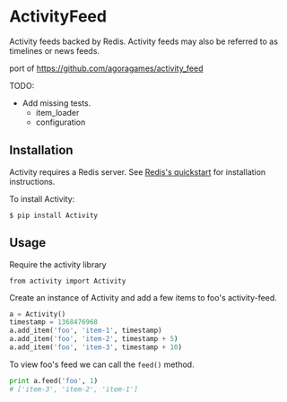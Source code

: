 # ActivityFeed

Activity feeds backed by Redis. Activity feeds may also be
referred to as timelines or news feeds.

port of https://github.com/agoragames/activity_feed

TODO:

- Add missing tests.
    + item_loader
    + configuration

## Installation

Activity requires a Redis server. See
[Redis's quickstart](http://redis.io/topics/quickstart) for
installation instructions.

To install Activity:

`$ pip install Activity`

## Usage

Require the activity library

`from activity import Activity`

Create an instance of Activity and add a few items to 
foo's activity-feed.

```python
a = Activity()
timestamp = 1368476968
a.add_item('foo', 'item-1', timestamp)
a.add_item('foo', 'item-2', timestamp + 5)
a.add_item('foo', 'item-3', timestamp + 10)
```

To view foo's feed we can call the `feed()` method.

```python
print a.feed('foo', 1)
# ['item-3', 'item-2', 'item-1']
```
